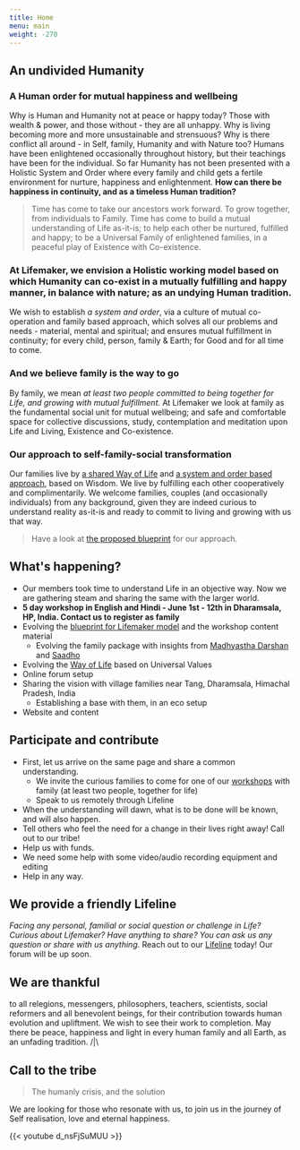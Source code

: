 ```yaml
---
title: Home
menu: main
weight: -270
---
```

## An undivided Humanity
### A Human order for mutual happiness and wellbeing
Why is Human and Humanity not at peace or happy today? Those with wealth & power, and those without - they are all unhappy. Why is living becoming more and more unsustainable and strensuous? Why is there conflict all around - in Self, family, Humanity and with Nature too? Humans have been enlightened occasionally throughout history, but their teachings have been for the individual. So far Humanity has not been presented with a Holistic System and Order where every family and child gets a fertile environment for nurture, happiness and enlightenment. **How can there be happiness in continuity, and as a timeless Human tradition?** 

> Time has come to take our ancestors work forward. To grow together, from individuals to Family. Time has come to build a mutual understanding of Life as-it-is; to help each other be nurtured, fulfilled and happy; to be a Universal Family of enlightened families, in a peaceful play of Existence with Co-existence.

### At Lifemaker, we envision a Holistic working model based on which Humanity can co-exist in a mutually fulfilling and happy manner, in balance with nature; as an undying Human tradition. 

We wish to establish *a system and order*, via a culture of mutual co-operation and family based approach, which solves all our problems and needs - material, mental and spiritual; and ensures mutual fulfillment in continuity; for every child, person, family & Earth; for Good and for all time to come.

### And we believe family is the way to go 
By family, we mean *at least two people committed to being together for Life, and growing with mutual fulfillment.*
At Lifemaker we look at family as the fundamental social unit for mutual wellbeing; and safe and comfortable space for collective discussions, study, contemplation and meditation upon Life and Living, Existence and Co-existence.

### Our approach to self-family-social transformation

Our families live by [a shared Way of Life](/values) and [a system and order based approach](/post/approach), based on Wisdom. We live by fulfilling each other cooperatively and complimentarily. We welcome families, couples (and occasionally individuals) from any background, given they are indeed curious to understand reality as-it-is and ready to commit to living and growing with us that way. 

> Have a look at [the proposed blueprint](/post/approach) for our approach.

## What's happening?
- Our members took time to understand Life in an objective way. Now we are gathering steam and sharing the same with the larger world.
- **5 day workshop in English and Hindi - June 1st - 12th in Dharamsala, HP, India. Contact us to register as family**
- Evolving the [blueprint for Lifemaker model](/post/approach) and the workshop content material
  - Evolving the family package with insights from [Madhyastha Darshan](http://madhyasth-darshan.info/) and [Saadho](http://saadhosangha.org/) 
- Evolving the [Way of Life](/values) based on Universal Values
- Online forum setup
- Sharing the vision with village families near Tang, Dharamsala, Himachal Pradesh, India
  - Establishing a base with them, in an eco setup
- Website and content

## Participate and contribute
* First, let us arrive on the same page and share a common understanding.
  * We invite the curious families to come for one of our [workshops](/workshops-and-retreats/) with family (at least two people, together for life)
  * Speak to us remotely through Lifeline
* When the understanding will dawn, what is to be done will be known, and will also happen.
* Tell others who feel the need for a change in their lives right away! Call out to our tribe!
* Help us with funds.
* We need some help with some video/audio recording equipment and editing
* Help in any way.

## We provide a friendly Lifeline

*Facing any personal, familial or social question or challenge in Life? Curious about Lifemaker? Have anything to share? You can ask us any question or share with us anything.* 
Reach out to our [Lifeline](/lifeline) today! Our forum will be up soon. 

## We are thankful 
to all relegions, messengers, philosophers, teachers, scientists, social reformers and all benevolent beings, for their contribution towards human evolution and upliftment. We wish to see their work to completion. May there be peace, happiness and light in every human family and all Earth, as an unfading tradition. /|\\

## Call to the tribe

> The humanly crisis, and the solution

We are looking for those who resonate with us, to join us in the journey of Self realisation, love and eternal happiness.

{{< youtube d_nsFjSuMUU >}}
